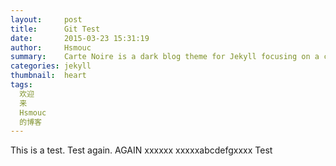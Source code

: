 ```yaml
---
layout:     post
title:      Git Test
date:       2015-03-23 15:31:19
author:     Hsmouc
summary:    Carte Noire is a dark blog theme for Jekyll focusing on a clear reading experience.
categories: jekyll
thumbnail:  heart
tags:
  欢迎
  来
  Hsmouc
  的博客
---
```


This is a test.
Test again.
AGAIN
xxxxxx
xxxxxabcdefgxxxx
Test
